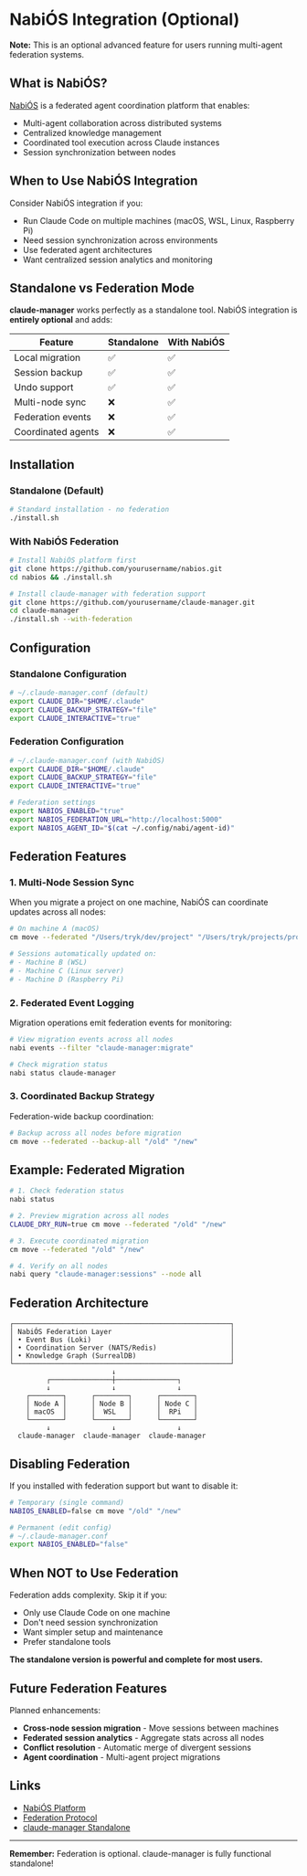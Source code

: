 # NabiÓS Integration (Optional)

**Note:** This is an optional advanced feature for users running multi-agent federation systems.

## What is NabiÓS?

[NabiÓS](https://github.com/yourusername/nabios) is a federated agent coordination platform that enables:
- Multi-agent collaboration across distributed systems
- Centralized knowledge management
- Coordinated tool execution across Claude instances
- Session synchronization between nodes

## When to Use NabiÓS Integration

Consider NabiÓS integration if you:
- Run Claude Code on multiple machines (macOS, WSL, Linux, Raspberry Pi)
- Need session synchronization across environments
- Use federated agent architectures
- Want centralized session analytics and monitoring

## Standalone vs Federation Mode

**claude-manager** works perfectly as a standalone tool. NabiÓS integration is **entirely optional** and adds:

| Feature | Standalone | With NabiÓS |
|---------|-----------|-------------|
| Local migration | ✅ | ✅ |
| Session backup | ✅ | ✅ |
| Undo support | ✅ | ✅ |
| Multi-node sync | ❌ | ✅ |
| Federation events | ❌ | ✅ |
| Coordinated agents | ❌ | ✅ |

## Installation

### Standalone (Default)

```bash
# Standard installation - no federation
./install.sh
```

### With NabiÓS Federation

```bash
# Install NabiÓS platform first
git clone https://github.com/yourusername/nabios.git
cd nabios && ./install.sh

# Install claude-manager with federation support
git clone https://github.com/yourusername/claude-manager.git
cd claude-manager
./install.sh --with-federation
```

## Configuration

### Standalone Configuration

```bash
# ~/.claude-manager.conf (default)
export CLAUDE_DIR="$HOME/.claude"
export CLAUDE_BACKUP_STRATEGY="file"
export CLAUDE_INTERACTIVE="true"
```

### Federation Configuration

```bash
# ~/.claude-manager.conf (with NabiÓS)
export CLAUDE_DIR="$HOME/.claude"
export CLAUDE_BACKUP_STRATEGY="file"
export CLAUDE_INTERACTIVE="true"

# Federation settings
export NABIOS_ENABLED="true"
export NABIOS_FEDERATION_URL="http://localhost:5000"
export NABIOS_AGENT_ID="$(cat ~/.config/nabi/agent-id)"
```

## Federation Features

### 1. Multi-Node Session Sync

When you migrate a project on one machine, NabiÓS can coordinate updates across all nodes:

```bash
# On machine A (macOS)
cm move --federated "/Users/tryk/dev/project" "/Users/tryk/projects/project"

# Sessions automatically updated on:
# - Machine B (WSL)
# - Machine C (Linux server)
# - Machine D (Raspberry Pi)
```

### 2. Federated Event Logging

Migration operations emit federation events for monitoring:

```bash
# View migration events across all nodes
nabi events --filter "claude-manager:migrate"

# Check migration status
nabi status claude-manager
```

### 3. Coordinated Backup Strategy

Federation-wide backup coordination:

```bash
# Backup across all nodes before migration
cm move --federated --backup-all "/old" "/new"
```

## Example: Federated Migration

```bash
# 1. Check federation status
nabi status

# 2. Preview migration across all nodes
CLAUDE_DRY_RUN=true cm move --federated "/old" "/new"

# 3. Execute coordinated migration
cm move --federated "/old" "/new"

# 4. Verify on all nodes
nabi query "claude-manager:sessions" --node all
```

## Federation Architecture

```
┌─────────────────────────────────────────────────────┐
│ NabiÓS Federation Layer                             │
│ • Event Bus (Loki)                                  │
│ • Coordination Server (NATS/Redis)                  │
│ • Knowledge Graph (SurrealDB)                       │
└─────────────────────────────────────────────────────┘
                         ↓
         ┌───────────────┼───────────────┐
         ↓               ↓               ↓
    ┌────────┐      ┌────────┐      ┌────────┐
    │ Node A │      │ Node B │      │ Node C │
    │ macOS  │      │  WSL   │      │  RPi   │
    └────────┘      └────────┘      └────────┘
         ↓               ↓               ↓
  claude-manager  claude-manager  claude-manager
```

## Disabling Federation

If you installed with federation support but want to disable it:

```bash
# Temporary (single command)
NABIOS_ENABLED=false cm move "/old" "/new"

# Permanent (edit config)
# ~/.claude-manager.conf
export NABIOS_ENABLED="false"
```

## When NOT to Use Federation

Federation adds complexity. Skip it if you:
- Only use Claude Code on one machine
- Don't need session synchronization
- Want simpler setup and maintenance
- Prefer standalone tools

**The standalone version is powerful and complete for most users.**

## Future Federation Features

Planned enhancements:

- **Cross-node session migration** - Move sessions between machines
- **Federated session analytics** - Aggregate stats across all nodes
- **Conflict resolution** - Automatic merge of divergent sessions
- **Agent coordination** - Multi-agent project migrations

## Links

- [NabiÓS Platform](https://github.com/yourusername/nabios)
- [Federation Protocol](https://github.com/yourusername/nabios/blob/main/docs/FEDERATION_PROTOCOL.md)
- [claude-manager Standalone](../usage/USAGE.md)

---

**Remember:** Federation is optional. claude-manager is fully functional standalone!
